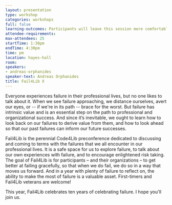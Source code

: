 ```yaml
---
layout: presentation
type: workshop
categories: workshops
full: false
learning-outcomes: Participants will leave this session more comfortable with failing and more comfortable with discussing failure openly. Participants will learn strategies for making failure more productive and valuable, and for making their organizations more willing to embrace failure as a learning opportunity.
attendee-requirements:
max-attendees: 25
startTime: 1:30pm
endTime: 4:30pm
time: pm
location: hayes-hall
room:
speakers:
- andreas-orphanides
speaker-text: Andreas Orphanides
title: Fail4Lib X
---
```

Everyone experiences failure in their professional lives, but no one likes to talk about it. When we see failure approaching, we distance ourselves, avert our eyes, or -- if we're in its path -- brace for the worst. But failure has intrinsic value and is an essential step on the path to professional and organizational success. And since it’s inevitable, we ought to learn how to look back on our failures to derive value from them, and how to look ahead so that our past failures can inform our future successes.

Fail4Lib is the perennial Code4Lib preconference dedicated to discussing and coming to terms with the failures that we all encounter in our professional lives. It is a safe space for us to explore failure, to talk about our own experiences with failure, and to encourage enlightened risk taking. The goal of Fail4Lib is for participants – and their organizations – to get better at failing gracefully, so that when we do fail, we do so in a way that moves us forward. And in a year with plenty of failure to reflect on, the ability to make the most of failure is a valuable asset. First-timers and Fail4Lib veterans are welcome!

This year, Fail4Lib celebrates ten years of celebrating failure. I hope you'll join us.
